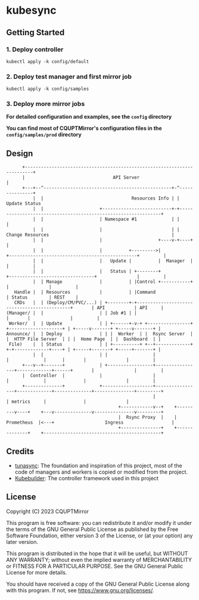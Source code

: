# kubesync

## Getting Started

### 1. Deploy controller

```shell
kubectl apply -k config/default
```

### 2. Deploy test manager and first mirror job

```shell
kubectl apply -k config/samples
```

### 3. Deploy more mirror jobs

**For detailed configuration and examples, see the `config` directory**

**You can find most of CQUPTMirror's configuration files in the `config/samples/prod` directory**

## Design

```
      +-------------------------------------------------------------------------+
      |                                 API Server                              |
      +---+--^------------------------------------------------+-^---------------+
          |  |                                 Resources Info | | Update Status
          |  |                     +--------------------------+-+---------------------------------------------------------------+
          |  |                     | Namespace #1             | |                                                               |
          |  |                     |                          | | Change Resources                                              |
          |  |                     |                     +----v-+----+                                                          |
          |  |                     |          +--------->|           +------------------------------------------------+         |
          |  |                     |   Update |          |  Manager  |                                                |         |
          |  |                     |   Status | +--------+           +--------------------------------+               |         |
          |  | Manage              |          | |Control +-----------+                                |               |         |
   Handle |  | Resources           |          | |Command                                              | Status        | REST    |
   CRDs   |  | (Deploy/CM/PVC/...) | +--------+-+---------------------------------------------+       | API           | API     |
(Manager/ |  |                     | | Job #1 | |                                             |       |               |         |
 Worker/  |  | Update              | | +------+-v-+ +----------------+ +--------------------+ | +-----v-------+ +-----v-------+ |
Announce/ |  | Deploy              | | |  Worker  | |  Rsync Server  | |  HTTP File Server  | | |  Home Page  | |  Dashboard  | |
 File)    |  | Status              | | +----------+ +--+-------------+ +-+-------------+----+ | +-----+-------+ +-----+-------+ |
          |  |                     | |                 |                 |             |      |       |               |         |
      +---v--+-------+             | +-----------------+-----------------+-------------+------+       |               |         |
      |  Controller  |             |                   |                 |             |              |               |         |
      +--------------+             +-------------------+-----------------+-------------+--------------+---------------+---------+
                                                       |                 | metrics     |              |               |
                                          +------------v--+    +---------v----+    +---v--------------v---------------v---------+
                                          |  Rsync Proxy  |    |  Prometheus  |<---+                   Ingress                  |
                                          +---------------+    +--------------+    +--------------------------------------------+
```

## Credits

- [tunasync](https://github.com/tuna/tunasync): The foundation and inspiration of this project, most of the code of managers and workers is copied or modified from the project.
- [Kubebuilder](https://github.com/kubernetes-sigs/kubebuilder): The controller framework used in this project

## License

Copyright (C) 2023  CQUPTMirror

This program is free software: you can redistribute it and/or modify
it under the terms of the GNU General Public License as published by
the Free Software Foundation, either version 3 of the License, or
(at your option) any later version.

This program is distributed in the hope that it will be useful,
but WITHOUT ANY WARRANTY; without even the implied warranty of
MERCHANTABILITY or FITNESS FOR A PARTICULAR PURPOSE.  See the
GNU General Public License for more details.

You should have received a copy of the GNU General Public License
along with this program.  If not, see <https://www.gnu.org/licenses/>.
